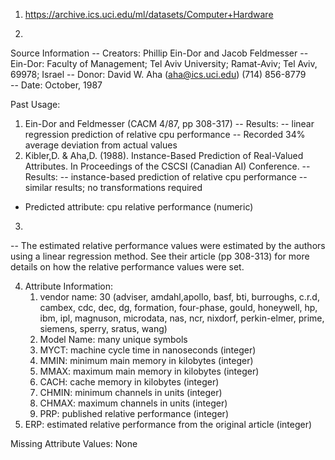 1. https://archive.ics.uci.edu/ml/datasets/Computer+Hardware

2.
Source Information
-- Creators: Phillip Ein-Dor and Jacob Feldmesser
  -- Ein-Dor: Faculty of Management; Tel Aviv University; Ramat-Aviv; 
     Tel Aviv, 69978; Israel
-- Donor: David W. Aha (aha@ics.uci.edu) (714) 856-8779   
-- Date: October, 1987
 
Past Usage:
 1) Ein-Dor and Feldmesser (CACM 4/87, pp 308-317)
    -- Results: 
       -- linear regression prediction of relative cpu performance
       -- Recorded 34% average deviation from actual values 
 2) Kibler,D. & Aha,D. (1988).  Instance-Based Prediction of
    Real-Valued Attributes.  In Proceedings of the CSCSI (Canadian
    AI) Conference.
    -- Results:
       -- instance-based prediction of relative cpu performance
       -- similar results; no transformations required
 - Predicted attribute: cpu relative performance (numeric)

3.
-- The estimated relative performance values were estimated by the authors
   using a linear regression method.  See their article (pp 308-313) for
   more details on how the relative performance values were set.

4. Attribute Information:
   1. vendor name: 30 
      (adviser, amdahl,apollo, basf, bti, burroughs, c.r.d, cambex, cdc, dec, 
       dg, formation, four-phase, gould, honeywell, hp, ibm, ipl, magnuson, 
       microdata, nas, ncr, nixdorf, perkin-elmer, prime, siemens, sperry, 
       sratus, wang)
   2. Model Name: many unique symbols
   3. MYCT: machine cycle time in nanoseconds (integer)
   4. MMIN: minimum main memory in kilobytes (integer)
   5. MMAX: maximum main memory in kilobytes (integer)
   6. CACH: cache memory in kilobytes (integer)
   7. CHMIN: minimum channels in units (integer)
   8. CHMAX: maximum channels in units (integer)
   9. PRP: published relative performance (integer)
  10. ERP: estimated relative performance from the original article (integer)

Missing Attribute Values: None